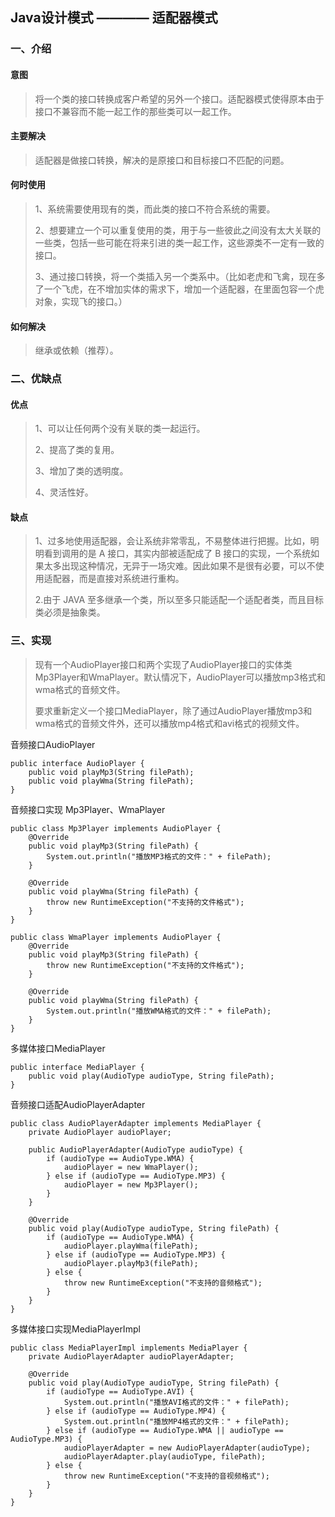 ## Java设计模式 ———— 适配器模式

### 一、介绍

#### 意图

> 将一个类的接口转换成客户希望的另外一个接口。适配器模式使得原本由于接口不兼容而不能一起工作的那些类可以一起工作。

#### 主要解决

> 适配器是做接口转换，解决的是原接口和目标接口不匹配的问题。

#### 何时使用

> 1、系统需要使用现有的类，而此类的接口不符合系统的需要。 
> 
> 2、想要建立一个可以重复使用的类，用于与一些彼此之间没有太大关联的一些类，包括一些可能在将来引进的类一起工作，这些源类不一定有一致的接口。 
> 
> 3、通过接口转换，将一个类插入另一个类系中。（比如老虎和飞禽，现在多了一个飞虎，在不增加实体的需求下，增加一个适配器，在里面包容一个虎对象，实现飞的接口。）

#### 如何解决
 
> 继承或依赖（推荐）。

### 二、优缺点

#### 优点

>1、可以让任何两个没有关联的类一起运行。 
>
>2、提高了类的复用。 
>
>3、增加了类的透明度。 
>
>4、灵活性好。

#### 缺点

>1、过多地使用适配器，会让系统非常零乱，不易整体进行把握。比如，明明看到调用的是 A 接口，其实内部被适配成了 B 接口的实现，一个系统如果太多出现这种情况，无异于一场灾难。因此如果不是很有必要，可以不使用适配器，而是直接对系统进行重构。 
>
>2.由于 JAVA 至多继承一个类，所以至多只能适配一个适配者类，而且目标类必须是抽象类。

### 三、实现

>现有一个AudioPlayer接口和两个实现了AudioPlayer接口的实体类Mp3Player和WmaPlayer。默认情况下，AudioPlayer可以播放mp3格式和wma格式的音频文件。
>
>要求重新定义一个接口MediaPlayer，除了通过AudioPlayer播放mp3和wma格式的音频文件外，还可以播放mp4格式和avi格式的视频文件。

音频接口AudioPlayer

    public interface AudioPlayer {
        public void playMp3(String filePath);
        public void playWma(String filePath);
    }
    
音频接口实现 Mp3Player、WmaPlayer

    public class Mp3Player implements AudioPlayer {
        @Override
        public void playMp3(String filePath) {
            System.out.println("播放MP3格式的文件：" + filePath);
        }  
          
        @Override
        public void playWma(String filePath) {
            throw new RuntimeException("不支持的文件格式");
        }
    }
    
    public class WmaPlayer implements AudioPlayer {
        @Override
        public void playMp3(String filePath) {
            throw new RuntimeException("不支持的文件格式");
        }
        
        @Override
        public void playWma(String filePath) {
            System.out.println("播放WMA格式的文件：" + filePath);
        }
    }
    
多媒体接口MediaPlayer

    public interface MediaPlayer {
        public void play(AudioType audioType, String filePath);
    }

音频接口适配AudioPlayerAdapter

    public class AudioPlayerAdapter implements MediaPlayer { 
        private AudioPlayer audioPlayer;    
        
        public AudioPlayerAdapter(AudioType audioType) {
            if (audioType == AudioType.WMA) {
                audioPlayer = new WmaPlayer();
            } else if (audioType == AudioType.MP3) {
                audioPlayer = new Mp3Player();
            }
        }
        
        @Override
        public void play(AudioType audioType, String filePath) {
            if (audioType == AudioType.WMA) {
                audioPlayer.playWma(filePath);
            } else if (audioType == AudioType.MP3) {
                audioPlayer.playMp3(filePath);
            } else {
                throw new RuntimeException("不支持的音频格式");
            }
        }
    }

多媒体接口实现MediaPlayerImpl

    public class MediaPlayerImpl implements MediaPlayer {
        private AudioPlayerAdapter audioPlayerAdapter;
        
        @Override
        public void play(AudioType audioType, String filePath) {
            if (audioType == AudioType.AVI) {
                System.out.println("播放AVI格式的文件：" + filePath);
            } else if (audioType == AudioType.MP4) {
                System.out.println("播放MP4格式的文件：" + filePath);
            } else if (audioType == AudioType.WMA || audioType == AudioType.MP3) {
                audioPlayerAdapter = new AudioPlayerAdapter(audioType);
                audioPlayerAdapter.play(audioType, filePath);
            } else {
                throw new RuntimeException("不支持的音视频格式");
            }
        }
    }